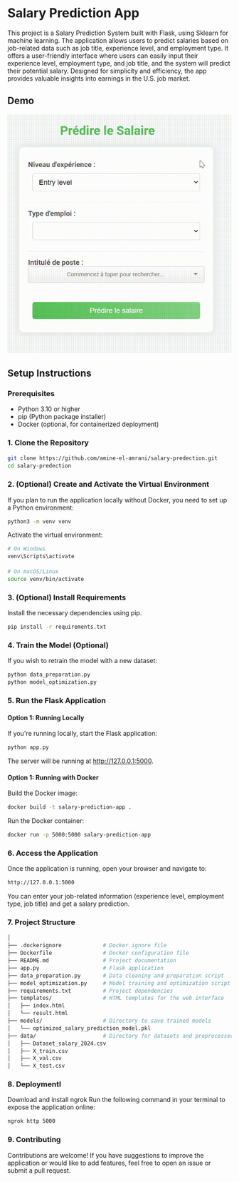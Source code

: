 # Salary Prediction App

This project is a Salary Prediction System built with Flask, using Sklearn for machine learning. The application allows users to predict salaries based on job-related data such as job title, experience level, and employment type. It offers a user-friendly interface where users can easily input their experience level, employment type, and job title, and the system will predict their potential salary. Designed for simplicity and efficiency, the app provides valuable insights into earnings in the U.S. job market.

## Demo

[![Demo Video](assets/demo.gif)](assets/demo.gif)

## Setup Instructions

### Prerequisites

- Python 3.10 or higher
- pip (Python package installer)
- Docker (optional, for containerized deployment)

### 1. Clone the Repository

```bash
git clone https://github.com/amine-el-amrani/salary-predection.git
cd salary-predection
```

### 2. (Optional) Create and Activate the Virtual Environment
If you plan to run the application locally without Docker, you need to set up a Python environment:

```bash
python3 -m venv venv
```

Activate the virtual environment:
```bash
# On Windows
venv\Scripts\activate

# On macOS/Linux
source venv/bin/activate
```
### 3. (Optional) Install Requirements
Install the necessary dependencies using pip.

```bash
pip install -r requirements.txt
```

### 4. Train the Model (Optional)
If you wish to retrain the model with a new dataset:

```bash
python data_preparation.py
python model_optimization.py
```

### 5. Run the Flask Application

#### Option 1: Running Locally
If you're running locally, start the Flask application:

```bash
python app.py
```
The server will be running at http://127.0.0.1:5000.

#### Option 1: Running with Docker
Build the Docker image:

```bash
docker build -t salary-prediction-app .
```
Run the Docker container:

```bash
docker run -p 5000:5000 salary-prediction-app
```
### 6. Access the Application
Once the application is running, open your browser and navigate to:

```bash
http://127.0.0.1:5000
```
You can enter your job-related information (experience level, employment type, job title) and get a salary prediction.

### 7. Project Structure
 
```bash
│
├── .dockerignore             # Docker ignore file
├── Dockerfile                # Docker configuration file
├── README.md                 # Project documentation
├── app.py                    # Flask application
├── data_preparation.py       # Data cleaning and preparation script
├── model_optimization.py     # Model training and optimization script
├── requirements.txt          # Project dependencies
├── templates/                # HTML templates for the web interface
│   ├── index.html
│   └── result.html
├── models/                   # Directory to save trained models
│   └── optimized_salary_prediction_model.pkl
├── data/                     # Directory for datasets and preprocessed data
│   ├── Dataset_salary_2024.csv
│   ├── X_train.csv
│   ├── X_val.csv
│   └── X_test.csv
```

### 8. Deploymentl

Download and install ngrok
Run the following command in your terminal to expose the application online:

```bash
ngrok http 5000
```

### 9. Contributing

Contributions are welcome! If you have suggestions to improve the application or would like to add features, feel free to open an issue or submit a pull request.
